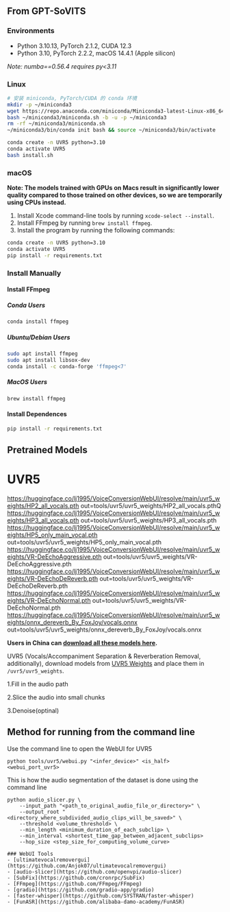 From GPT-SoVITS
---

### Environments

- Python 3.10.13, PyTorch 2.1.2, CUDA 12.3
- Python 3.10, PyTorch 2.2.2, macOS 14.4.1 (Apple silicon)

_Note: numba==0.56.4 requires py<3.11_

### Linux
```bash
# 安装 miniconda, PyTorch/CUDA 的 conda 环境
mkdir -p ~/miniconda3
wget https://repo.anaconda.com/miniconda/Miniconda3-latest-Linux-x86_64.sh -O ~/miniconda3/miniconda.sh
bash ~/miniconda3/miniconda.sh -b -u -p ~/miniconda3
rm -rf ~/miniconda3/miniconda.sh
~/miniconda3/bin/conda init bash && source ~/miniconda3/bin/activate
```


```bash
conda create -n UVR5 python=3.10
conda activate UVR5
bash install.sh
```

### macOS

**Note: The models trained with GPUs on Macs result in significantly lower quality compared to those trained on other devices, so we are temporarily using CPUs instead.**

1. Install Xcode command-line tools by running `xcode-select --install`.
2. Install FFmpeg by running `brew install ffmpeg`.
3. Install the program by running the following commands:

```bash
conda create -n UVR5 python=3.10
conda activate UVR5
pip install -r requirements.txt
```

### Install Manually

#### Install FFmpeg

##### Conda Users

```bash
conda install ffmpeg
```

##### Ubuntu/Debian Users

```bash
sudo apt install ffmpeg
sudo apt install libsox-dev
conda install -c conda-forge 'ffmpeg<7'
```

##### MacOS Users
```bash
brew install ffmpeg
```

#### Install Dependences

```bash
pip install -r requirements.txt
```

## Pretrained Models

# UVR5
https://huggingface.co/lj1995/VoiceConversionWebUI/resolve/main/uvr5_weights/HP2_all_vocals.pth
  out=tools/uvr5/uvr5_weights/HP2_all_vocals.pthQ
https://huggingface.co/lj1995/VoiceConversionWebUI/resolve/main/uvr5_weights/HP3_all_vocals.pth
  out=tools/uvr5/uvr5_weights/HP3_all_vocals.pth
https://huggingface.co/lj1995/VoiceConversionWebUI/resolve/main/uvr5_weights/HP5_only_main_vocal.pth
  out=tools/uvr5/uvr5_weights/HP5_only_main_vocal.pth
https://huggingface.co/lj1995/VoiceConversionWebUI/resolve/main/uvr5_weights/VR-DeEchoAggressive.pth
  out=tools/uvr5/uvr5_weights/VR-DeEchoAggressive.pth
https://huggingface.co/lj1995/VoiceConversionWebUI/resolve/main/uvr5_weights/VR-DeEchoDeReverb.pth
  out=tools/uvr5/uvr5_weights/VR-DeEchoDeReverb.pth
https://huggingface.co/lj1995/VoiceConversionWebUI/resolve/main/uvr5_weights/VR-DeEchoNormal.pth
  out=tools/uvr5/uvr5_weights/VR-DeEchoNormal.pth
https://huggingface.co/lj1995/VoiceConversionWebUI/resolve/main/uvr5_weights/onnx_dereverb_By_FoxJoy/vocals.onnx
  out=tools/uvr5/uvr5_weights/onnx_dereverb_By_FoxJoy/vocals.onnx


**Users in China can [download all these models here](https://www.yuque.com/baicaigongchang1145haoyuangong/ib3g1e/dkxgpiy9zb96hob4#nVNhX).**

UVR5 (Vocals/Accompaniment Separation & Reverberation Removal, additionally), download models from [UVR5 Weights](https://huggingface.co/lj1995/VoiceConversionWebUI/tree/main/uvr5_weights) and place them in `/uvr5/uvr5_weights`.

1.Fill in the audio path

2.Slice the audio into small chunks

3.Denoise(optinal)

## Method for running from the command line
Use the command line to open the WebUI for UVR5
```
python tools/uvr5/webui.py "<infer_device>" <is_half> <webui_port_uvr5>
```
<!-- If you can't open a browser, follow the format below for UVR processing,This is using mdxnet for audio processing
```
python mdxnet.py --model --input_root --output_vocal --output_ins --agg_level --format --device --is_half_precision 
``` -->
This is how the audio segmentation of the dataset is done using the command line
```
python audio_slicer.py \
    --input_path "<path_to_original_audio_file_or_directory>" \
    --output_root "<directory_where_subdivided_audio_clips_will_be_saved>" \
    --threshold <volume_threshold> \
    --min_length <minimum_duration_of_each_subclip> \
    --min_interval <shortest_time_gap_between_adjacent_subclips> 
    --hop_size <step_size_for_computing_volume_curve>

### WebUI Tools
- [ultimatevocalremovergui](https://github.com/Anjok07/ultimatevocalremovergui)
- [audio-slicer](https://github.com/openvpi/audio-slicer)
- [SubFix](https://github.com/cronrpc/SubFix)
- [FFmpeg](https://github.com/FFmpeg/FFmpeg)
- [gradio](https://github.com/gradio-app/gradio)
- [faster-whisper](https://github.com/SYSTRAN/faster-whisper)
- [FunASR](https://github.com/alibaba-damo-academy/FunASR)
